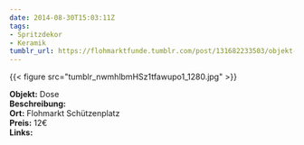```yaml
---
date: 2014-08-30T15:03:11Z
tags:
- Spritzdekor
- Keramik
tumblr_url: https://flohmarktfunde.tumblr.com/post/131682233503/objekt-dose-beschreibung-lorem-ipsum-ort
---
```

 {{< figure src="tumblr_nwmhlbmHSz1tfawupo1_1280.jpg" >}}  

**Objekt:** Dose  
**Beschreibung:**   
**Ort:** Flohmarkt Schützenplatz  
**Preis:** 12€  
**Links:** 
